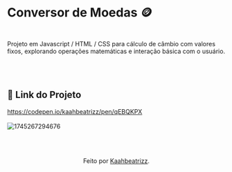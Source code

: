 

# Conversor de Moedas 🪙 <br>
<br>
Projeto em Javascript / HTML / CSS para cálculo de câmbio com valores fixos, explorando operações matemáticas e interação básica com o usuário.<br>
<br>
<br>
<br>

## 🔗 Link do Projeto 

https://codepen.io/kaahbeatrizz/pen/qEBQKPX<br>
<br>
![1745267294676](https://github.com/user-attachments/assets/b250902d-6c87-4eb6-bfce-9f677f3720ca)<br>
<br>
<br>

##
<div align="center">Feito por <a href="https://github.com/kaahbeatrizz">Kaahbeatrizz</a>.</div>
